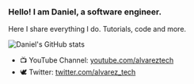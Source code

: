 ### Hello! I am Daniel, a software engineer.

Here I share everything I do. Tutorials, code and more.

![Daniel's GitHub stats](https://github-readme-stats.vercel.app/api?username=alvareztech&show_icons=true)

* 📺 YouTube Channel: [youtube.com/alvareztech](https://www.youtube.com/alvareztech)
* 🕊 Twitter: [twitter.com/alvarez_tech](https://twitter.com/alvarez_tech)
